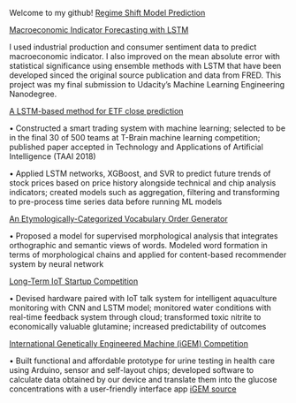 Welcome to my github!
[Regime Shift Model Prediction](https://github.com/menghsuann/RegimeShift/blob/main/Regime%20Shift%20Prediction.ipynb)

[Macroeconomic Indicator Forecasting with LSTM](https://github.com/menghsuann/macroecon_forecast/blob/main/macroecon_forecast.pdf)

I used industrial production and consumer sentiment data to predict macroeconomic indicator. I also improved on the mean absolute error with statistical significance using ensemble methods with LSTM that have been developed sinced the original source publication and data from FRED. This project was my final submission to Udacity’s Machine Learning Engineering Nanodegree. 

[A LSTM-based method for ETF close prediction](https://github.com/menghsuann/etf_prediction/blob/main/ETF_prediction.pdf)

• Constructed a smart trading system with machine learning; selected to be in the final 30 of 500 teams at T-Brain machine learning competition; published paper accepted in Technology and Applications of Artificial Intelligence (TAAI 2018)

• Applied LSTM networks, XGBoost, and SVR to predict future trends of stock prices based on price history alongside technical and chip analysis indicators; created models such as aggregation, filtering and transforming to pre-process time series data before running ML models

[An Etymologically-Categorized Vocabulary Order Generator](https://github.com/menghsuann/vocab_generator/blob/main/Recommender%20system%20of%20new%20vocabulary.pdf)

• Proposed a model for supervised morphological analysis that integrates orthographic and semantic views of words. Modeled word formation in terms of morphological chains and applied for content-based recommender system by neural network

[Long-Term IoT Startup Competition](https://github.com/menghsuann/longterm_IOT/blob/main/longterm.pdf)

• Devised hardware paired with IoT talk system for intelligent aquaculture monitoring with CNN and LSTM model; monitored water conditions with real-time feedback system through cloud; transformed toxic nitrite to economically valuable glutamine; increased predictability of outcomes

[International Genetically Engineered Machine (iGEM) Competition](https://github.com/menghsuann/Uknow_IOT/blob/main/Team:NCKU%20Tainan:Software%20-%202016.igem.org.pdf)

• Built functional and affordable prototype for urine testing in health care using Arduino, sensor and self-layout chips; developed software to calculate data obtained by our device and translate them into the glucose concentrations with a user-friendly interface app [iGEM source](http://2016.igem.org/Team:NCKU_Tainan/Hardware)
